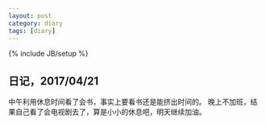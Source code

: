 ```yaml
---
layout: post
category: diary
tags: [diary]
---
```

{% include JB/setup %}


## 日记，2017/04/21
中午利用休息时间看了会书，事实上要看书还是能挤出时间的。
晚上不加班，结果自己看了会电视剧去了，算是小小的休息吧，明天继续加油。



